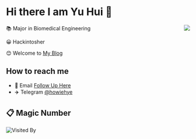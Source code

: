 # Hi there I am Yu Hui 👋
<a href="https://howiehye.top">
  <img align="right" src="https://github-readme-stats.vercel.app/api?username=HowieHye&show_icons=true&theme=default" />
</a>

📚 Major in Biomedical Engineering

😀 Hackintosher

😊 Welcome to [My Blog](https://howiehye.top)

## How to reach me

- 📧 Email [Follow Up Here](mailto:howiehye@163.com)
- ✈️ Telegram [@howiehye](https://t.me/howiehye)

## 📋 Magic Number

![Visited By](https://count.getloli.com/get/@HowieHye?theme=rule34)
